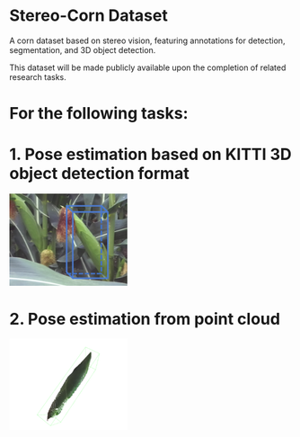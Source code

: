 # Stereo-Corn Dataset
A corn dataset based on stereo vision, featuring annotations for detection, segmentation, and 3D object detection.

This dataset will be made publicly available upon the completion of related research tasks.


# For the following tasks:
# 1. Pose estimation based on KITTI 3D object detection format
<img src="https://github.com/GYLLLLLL/Stereo-Corn/blob/main/1.png" width="210px">




# 2. Pose estimation from point cloud
<img src="https://github.com/GYLLLLLL/Stereo-Corn/blob/main/2.png" width="210px">

